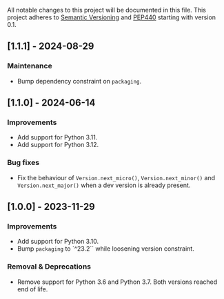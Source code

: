 All notable changes to this project will be documented in this file.
This project adheres to [Semantic Versioning](https://semver.org/) and [PEP440](https://peps.python.org/pep-0440/)
starting with version 0.1.

## [1.1.1] - 2024-08-29

### Maintenance

- Bump dependency constraint on `packaging`.

## [1.1.0] - 2024-06-14

### Improvements

- Add support for Python 3.11.
- Add support for Python 3.12.

### Bug fixes

- Fix the behaviour of `Version.next_micro()`, `Version.next_minor()` and `Version.next_major()` when a dev version is already present.

## [1.0.0] - 2023-11-29

### Improvements

- Add support for Python 3.10.
- Bump `packaging` to `^23.2`` while loosening version constraint.

### Removal & Deprecations

- Remove support for Python 3.6 and Python 3.7. Both versions reached end of life.
